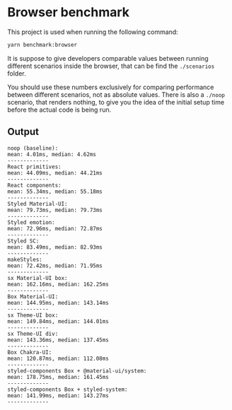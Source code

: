 # Browser benchmark

This project is used when running the following command:

```sh
yarn benchmark:browser
```

It is suppose to give developers comparable values between running different scenarios inside the browser, that can be find the `./scenarios` folder.

You should use these numbers exclusively for comparing performance between different scenarios, not as absolute values. There is also a `./noop` scenario, that renders nothing, to give you the idea of the initial setup time before the actual code is being run.

## Output

```
noop (baseline):
mean: 4.01ms, median: 4.62ms
-------------
React primitives:
mean: 44.09ms, median: 44.21ms
-------------
React components:
mean: 55.34ms, median: 55.18ms
-------------
Styled Material-UI:
mean: 79.73ms, median: 79.73ms
-------------
Styled emotion:
mean: 72.96ms, median: 72.87ms
-------------
Styled SC:
mean: 83.49ms, median: 82.93ms
-------------
makeStyles:
mean: 72.42ms, median: 71.95ms
-------------
sx Material-UI box:
mean: 162.16ms, median: 162.25ms
-------------
Box Material-UI:
mean: 144.95ms, median: 143.14ms
-------------
sx Theme-UI box:
mean: 149.84ms, median: 144.01ms
-------------
sx Theme-UI div:
mean: 143.36ms, median: 137.45ms
-------------
Box Chakra-UI:
mean: 120.87ms, median: 112.08ms
-------------
styled-components Box + @material-ui/system:
mean: 178.75ms, median: 161.45ms
-------------
styled-components Box + styled-system:
mean: 141.99ms, median: 143.27ms
-------------
```
